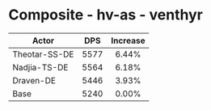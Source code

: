 # Composite - hv-as - venthyr
| Actor | DPS | Increase |
|---|:---:|:---:|
|Theotar-SS-DE|5577|6.44%|
|Nadjia-TS-DE|5564|6.18%|
|Draven-DE|5446|3.93%|
|Base|5240|0.00%|
